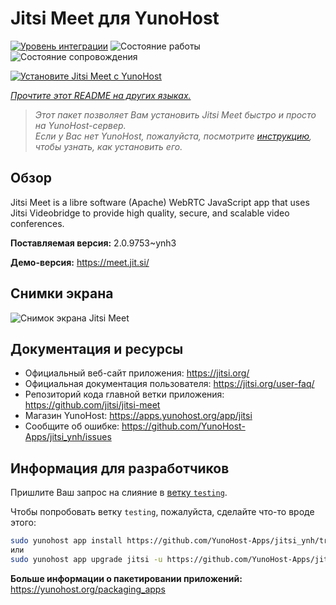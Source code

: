 <!--
Важно: этот README был автоматически сгенерирован <https://github.com/YunoHost/apps/tree/master/tools/readme_generator>
Он НЕ ДОЛЖЕН редактироваться вручную.
-->

# Jitsi Meet для YunoHost

[![Уровень интеграции](https://apps.yunohost.org/badge/integration/jitsi)](https://ci-apps.yunohost.org/ci/apps/jitsi/)
![Состояние работы](https://apps.yunohost.org/badge/state/jitsi)
![Состояние сопровождения](https://apps.yunohost.org/badge/maintained/jitsi)

[![Установите Jitsi Meet с YunoHost](https://install-app.yunohost.org/install-with-yunohost.svg)](https://install-app.yunohost.org/?app=jitsi)

*[Прочтите этот README на других языках.](./ALL_README.md)*

> *Этот пакет позволяет Вам установить Jitsi Meet быстро и просто на YunoHost-сервер.*  
> *Если у Вас нет YunoHost, пожалуйста, посмотрите [инструкцию](https://yunohost.org/install), чтобы узнать, как установить его.*

## Обзор

Jitsi Meet is a libre software (Apache) WebRTC JavaScript app that uses Jitsi Videobridge to provide high quality, secure, and scalable video conferences.


**Поставляемая версия:** 2.0.9753~ynh3

**Демо-версия:** <https://meet.jit.si/>

## Снимки экрана

![Снимок экрана Jitsi Meet](./doc/screenshots/screenshot.png)

## Документация и ресурсы

- Официальный веб-сайт приложения: <https://jitsi.org/>
- Официальная документация пользователя: <https://jitsi.org/user-faq/>
- Репозиторий кода главной ветки приложения: <https://github.com/jitsi/jitsi-meet>
- Магазин YunoHost: <https://apps.yunohost.org/app/jitsi>
- Сообщите об ошибке: <https://github.com/YunoHost-Apps/jitsi_ynh/issues>

## Информация для разработчиков

Пришлите Ваш запрос на слияние в [ветку `testing`](https://github.com/YunoHost-Apps/jitsi_ynh/tree/testing).

Чтобы попробовать ветку `testing`, пожалуйста, сделайте что-то вроде этого:

```bash
sudo yunohost app install https://github.com/YunoHost-Apps/jitsi_ynh/tree/testing --debug
или
sudo yunohost app upgrade jitsi -u https://github.com/YunoHost-Apps/jitsi_ynh/tree/testing --debug
```

**Больше информации о пакетировании приложений:** <https://yunohost.org/packaging_apps>
